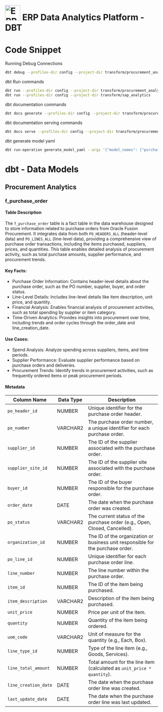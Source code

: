 <h1>
    <img
        src="..\asset\logo.svg"
        alt="ERP Data Analytics logo"
        height=50
    />
    ERP Data Analytics Platform - DBT
</h1>

# Code Snippet
Running Debug Connections
```bash
dbt debug --profiles-dir config --project-dir transform/procurement_analytics
```

dbt Run commands
```bash
dbt run --profiles-dir config --project-dir transform/procurement_analytics
dbt run --profiles-dir config --project-dir transform/sap_analytics
```

dbt documentation commands
```bash
dbt docs generate --profiles-dir config --project-dir transform/procurement_analytics
```

dbt documentation serving commands
```bash
dbt docs serve --profiles-dir config --project-dir transform/procurement_analytics --port 8080
```

dbt generate model yaml
```bash
dbt run-operation generate_model_yaml --args '{"model_names": ["purchase_request_header"]}'
```

# dbt - Data Models
## Procurement Analytics
### f_purchase_order
#### Table Description
The `f_purchase_order` table is a fact table in the data warehouse designed to store information related to purchase orders from Oracle Fusion Procurement. It integrates data from both `PO_HEADERS_ALL` (header-level data) and `PO_LINES_ALL` (line-level data), providing a comprehensive view of purchase order transactions, including the items purchased, suppliers, prices, and quantities. This table enables detailed analysis of procurement activity, such as total purchase amounts, supplier performance, and procurement trends.
#### Key Facts:
- Purchase Order Information: Contains header-level details about the purchase order, such as the PO number, supplier, buyer, and order status.
- Line-Level Details: Includes line-level details like item description, unit price, and quantity.
- Financial Analysis: Enables financial analysis of procurement activities, such as total spending by supplier or item category.
- Time-Driven Analytics: Provides insights into procurement over time, including trends and order cycles through the order_date and line_creation_date.
#### Use Cases:
- Spend Analysis: Analyze spending across suppliers, items, and time periods.
- Supplier Performance: Evaluate supplier performance based on purchase orders and deliveries.
- Procurement Trends: Identify trends in procurement activities, such as frequently ordered items or peak procurement periods.
#### Metadata
| Column Name          | Data Type  | Description |
|----------------------|------------|-------------|
| `po_header_id`        | NUMBER     | Unique identifier for the purchase order header. |
| `po_number`           | VARCHAR2   | The purchase order number, a unique identifier for each purchase order. |
| `supplier_id`         | NUMBER     | The ID of the supplier associated with the purchase order. |
| `supplier_site_id`    | NUMBER     | The ID of the supplier site associated with the purchase order. |
| `buyer_id`            | NUMBER     | The ID of the buyer responsible for the purchase order. |
| `order_date`          | DATE       | The date when the purchase order was created. |
| `po_status`           | VARCHAR2   | The current status of the purchase order (e.g., Open, Closed, Cancelled). |
| `organization_id`     | NUMBER     | The ID of the organization or business unit responsible for the purchase order. |
| `po_line_id`          | NUMBER     | Unique identifier for each purchase order line. |
| `line_number`         | NUMBER     | The line number within the purchase order. |
| `item_id`             | NUMBER     | The ID of the item being purchased. |
| `item_description`    | VARCHAR2   | Description of the item being purchased. |
| `unit_price`          | NUMBER     | Price per unit of the item. |
| `quantity`            | NUMBER     | Quantity of the item being ordered. |
| `uom_code`            | VARCHAR2   | Unit of measure for the quantity (e.g., Each, Box). |
| `line_type_id`        | NUMBER     | Type of the line item (e.g., Goods, Services). |
| `line_total_amount`   | NUMBER     | Total amount for the line item (calculated as `unit_price * quantity`). |
| `line_creation_date`  | DATE       | The date when the purchase order line was created. |
| `last_update_date`    | DATE       | The date when the purchase order line was last updated. |